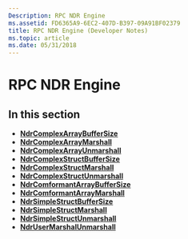 ```yaml
---
Description: RPC NDR Engine
ms.assetid: FD6365A9-6EC2-407D-B397-09A91BF02379
title: RPC NDR Engine (Developer Notes)
ms.topic: article
ms.date: 05/31/2018
---
```


# RPC NDR Engine

## In this section

-   [**NdrComplexArrayBufferSize**](/windows/desktop/api/Rpcndr/nf-rpcndr-ndrcomplexarraybuffersize)
-   [**NdrComplexArrayMarshall**](/windows/desktop/api/Rpcndr/nf-rpcndr-ndrcomplexarraymarshall)
-   [**NdrComplexArrayUnmarshall**](/windows/desktop/api/Rpcndr/nf-rpcndr-ndrcomplexarrayunmarshall)
-   [**NdrComplexStructBufferSize**](/windows/desktop/api/Rpcndr/nf-rpcndr-ndrcomplexstructbuffersize)
-   [**NdrComplexStructMarshall**](/windows/desktop/api/Rpcndr/nf-rpcndr-ndrcomplexstructmarshall)
-   [**NdrComplexStructUnmarshall**](/windows/desktop/api/Rpcndr/nf-rpcndr-ndrcomplexstructunmarshall)
-   [**NdrComformantArrayBufferSize**](/windows/desktop/api/Rpcndr/nf-rpcndr-ndrconformantarraybuffersize)
-   [**NdrComformantArrayMarshall**](/windows/desktop/api/Rpcndr/nf-rpcndr-ndrconformantarraymarshall)
-   [**NdrSimpleStructBufferSize**](/windows/desktop/api/Rpcndr/nf-rpcndr-ndrsimplestructbuffersize)
-   [**NdrSimpleStructMarshall**](/windows/desktop/api/Rpcndr/nf-rpcndr-ndrsimplestructmarshall)
-   [**NdrSimpleStructUnmarshall**](/windows/desktop/api/Rpcndr/nf-rpcndr-ndrsimplestructunmarshall)
-   [**NdrUserMarshalUnmarshall**](/windows/desktop/api/Rpcndr/nf-rpcndr-ndrusermarshalunmarshall)

 

 



